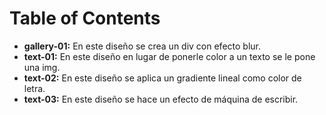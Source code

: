 # Table of Contents

- **gallery-01:** En este diseño se crea un div con efecto blur.
- **text-01:** En este diseño en lugar de ponerle color a un texto se le pone una img.
- **text-02:** En este diseño se aplica un gradiente lineal como color de letra.
- **text-03:** En este diseño se hace un efecto de máquina de escribir.
